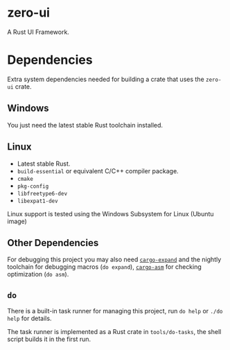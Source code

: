 # zero-ui

A Rust UI Framework.

# Dependencies

Extra system dependencies needed for building a crate that uses the `zero-ui` crate.

## Windows

You just need the latest stable Rust toolchain installed.

## Linux

* Latest stable Rust.
* `build-essential` or equivalent C/C++ compiler package.
* `cmake`
* `pkg-config`
* `libfreetype6-dev`
* `libexpat1-dev`

Linux support is tested using the Windows Subsystem for Linux (Ubuntu image)

## Other Dependencies

For debugging this project you may also need [`cargo-expand`](https://github.com/dtolnay/cargo-expand)
and the nightly toolchain for debugging macros (`do expand`), [`cargo-asm`](https://github.com/gnzlbg/cargo-asm) for checking
optimization (`do asm`).

## `do`

There is a built-in task runner for managing this project, run `do help` or `./do help` for details.

The task runner is implemented as a Rust crate in `tools/do-tasks`, the shell script builds it in the first run.